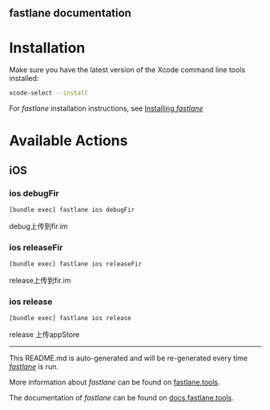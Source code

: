 fastlane documentation
----

# Installation

Make sure you have the latest version of the Xcode command line tools installed:

```sh
xcode-select --install
```

For _fastlane_ installation instructions, see [Installing _fastlane_](https://docs.fastlane.tools/#installing-fastlane)

# Available Actions

## iOS

### ios debugFir

```sh
[bundle exec] fastlane ios debugFir
```

debug上传到fir.im

### ios releaseFir

```sh
[bundle exec] fastlane ios releaseFir
```

release上传到fir.im

### ios release

```sh
[bundle exec] fastlane ios release
```

release 上传appStore

----

This README.md is auto-generated and will be re-generated every time [_fastlane_](https://fastlane.tools) is run.

More information about _fastlane_ can be found on [fastlane.tools](https://fastlane.tools).

The documentation of _fastlane_ can be found on [docs.fastlane.tools](https://docs.fastlane.tools).
